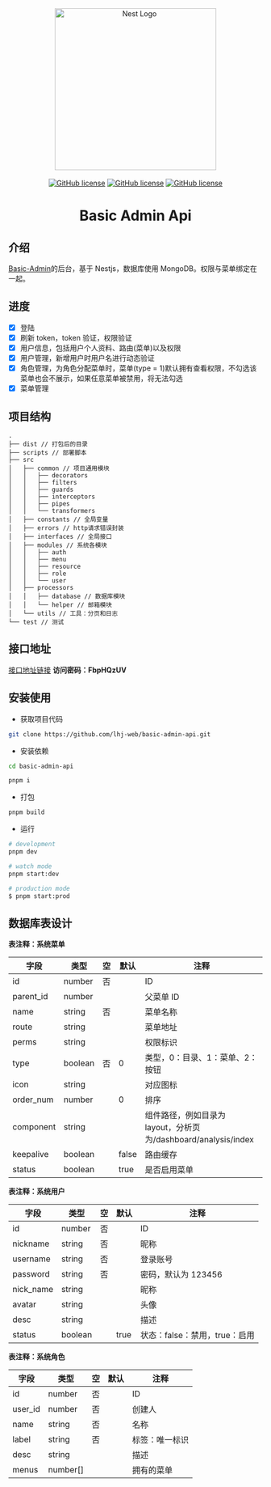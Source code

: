 <div align="center">
  <a href="https://nestjs.com/" target="blank">
  <img src="https://nestjs.com/img/logo_text.svg" width="320" alt="Nest Logo" /></a>
  <br>
  <br>
  <a href="https://github.com/lhj-web/basic-admin-api/blob/main/LICENSE"><img alt="GitHub license" src="https://img.shields.io/github/license/lhj-web/basic-admin-api"></a>
  <a href="https://nestjs.com/"><img alt="GitHub license" src="https://img.shields.io/badge/nest-8.2.6-red"></a>
  <a href="https://typegoose.github.io/typegoose/"><img alt="GitHub license" src="https://img.shields.io/badge/typegoose-9.5.0-blue"></a>
  <h1>Basic Admin Api</h1>
</div>

## 介绍

[Basic-Admin](https://github.com/lhj-web/basic-admin)的后台，基于 Nestjs，数据库使用 MongoDB。权限与菜单绑定在一起。

## 进度

- [x] 登陆
- [x] 刷新 token，token 验证，权限验证
- [x] 用户信息，包括用户个人资料、路由(菜单)以及权限
- [x] 用户管理，新增用户时用户名进行动态验证
- [x] 角色管理，为角色分配菜单时，菜单(type = 1)默认拥有查看权限，不勾选该菜单也会不展示，如果任意菜单被禁用，将无法勾选
- [x] 菜单管理

## 项目结构

```
.
├── dist // 打包后的目录
├── scripts // 部署脚本
├── src
│   ├── common // 项目通用模块
│   │   ├── decorators
│   │   ├── filters
│   │   ├── guards
│   │   ├── interceptors
│   │   ├── pipes
│   │   └── transformers
│   ├── constants // 全局变量
│   ├── errors // http请求错误封装
│   ├── interfaces // 全局接口
│   ├── modules // 系统各模块
│   │   ├── auth
│   │   ├── menu
│   │   ├── resource
│   │   ├── role
│   │   └── user
│   ├── processors
│   │   ├── database // 数据库模块
│   │   └── helper // 邮箱模块
│   └── utils // 工具：分页和日志
└── test // 测试
```

## 接口地址

[接口地址链接](https://www.apifox.cn/apidoc/shared-67fb387a-2958-4029-b03e-248da0b58df6) **访问密码：FbpHQzUV**

## 安装使用

- 获取项目代码

```bash
git clone https://github.com/lhj-web/basic-admin-api.git
```

- 安装依赖

```bash
cd basic-admin-api

pnpm i
```

- 打包

```bash
pnpm build
```

- 运行

```bash
# development
pnpm dev

# watch mode
pnpm start:dev

# production mode
$ pnpm start:prod
```

## 数据库表设计

**表注释：系统菜单**

| 字段 | 类型 | 空 | 默认 | 注释 |
| --- | --- | --- | --- | --- |
| id | number | 否 |  | ID |
| parent_id | number |  |  | 父菜单 ID |
| name | string | 否 |  | 菜单名称 |
| route | string |  |  | 菜单地址 |
| perms | string |  |  | 权限标识 |
| type | boolean | 否 | 0 | 类型，0：目录、1：菜单、2：按钮 |
| icon | string |  |  | 对应图标 |
| order_num | number |  | 0 | 排序 |
| component | string |  |  | 组件路径，例如目录为 layout，分析页为/dashboard/analysis/index |
| keepalive | boolean |  | false | 路由缓存 |
| status | boolean |  | true | 是否启用菜单 |

**表注释：系统用户**

| 字段      | 类型    | 空  | 默认 | 注释                          |
| --------- | ------- | --- | ---- | ----------------------------- |
| id        | number  | 否  |      | ID                            |
| nickname  | string  | 否  |      | 昵称                          |
| username  | string  | 否  |      | 登录账号                      |
| password  | string  | 否  |      | 密码，默认为 123456           |
| nick_name | string  |     |      | 昵称                          |
| avatar    | string  |     |      | 头像                          |
| desc      | string  |     |      | 描述                          |
| status    | boolean |     | true | 状态：false：禁用，true：启用 |

**表注释：系统角色**

| 字段    | 类型     | 空  | 默认 | 注释           |
| ------- | -------- | --- | ---- | -------------- |
| id      | number   | 否  |      | ID             |
| user_id | number   | 否  |      | 创建人         |
| name    | string   | 否  |      | 名称           |
| label   | string   | 否  |      | 标签：唯一标识 |
| desc    | string   |     |      | 描述           |
| menus   | number[] |     |      | 拥有的菜单     |
